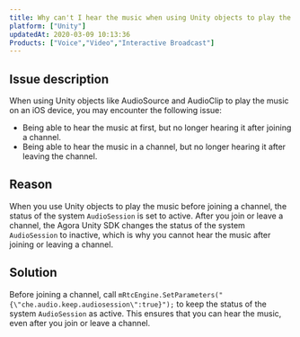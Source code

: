 ```yaml
---
title: Why can't I hear the music when using Unity objects to play the music?
platform: ["Unity"]
updatedAt: 2020-03-09 10:13:36
Products: ["Voice","Video","Interactive Broadcast"]
---
```

## Issue description

When using Unity objects like AudioSource and AudioClip to play the music on an iOS device, you may encounter the following issue:

- Being able to hear the music at first, but no longer hearing it after joining a channel.
- Being able to hear the music in a channel, but no longer hearing it after leaving the channel.

## Reason

When you use Unity objects to play the music before joining a channel, the status of the system `AudioSession` is set to active. After you join or leave a channel, the Agora Unity SDK changes the status of the system `AudioSession` to inactive, which is why you cannot hear the music after joining or leaving a channel.

## Solution

Before joining a channel, call `mRtcEngine.SetParameters("{\"che.audio.keep.audiosession\":true}");` to keep the status of the system `AudioSession` as active. This ensures that you can hear the music, even after you join or leave a channel.
